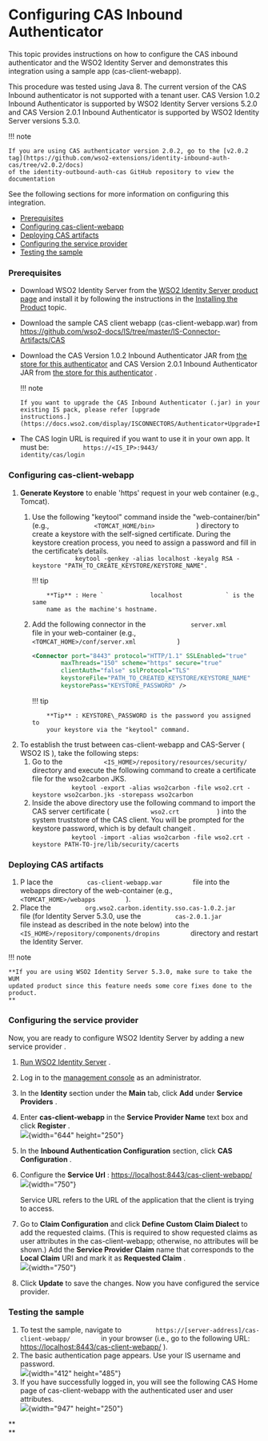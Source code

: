 # Configuring CAS Inbound Authenticator

This topic provides instructions on how to configure the CAS inbound
authenticator and the WSO2 Identity Server and demonstrates this
integration using a sample app (cas-client-webapp).

This procedure was tested using Java 8. The current version of the CAS
Inbound authenticator is not supported with a tenant user. CAS Version
1.0.2 Inbound Authenticator is supported by WSO2 Identity Server
versions 5.2.0 and CAS Version 2.0.1 Inbound Authenticator is supported
by WSO2 Identity Server versions 5.3.0.

!!! note
    
    If you are using CAS authenticator version 2.0.2, go to the [v2.0.2
    tag](https://github.com/wso2-extensions/identity-inbound-auth-cas/tree/v2.0.2/docs)
    of the identity-outbound-auth-cas GitHub repository to view the
    documentation
    

  

See the following sections for more information on configuring this
integration.

-   [Prerequisites](#ConfiguringCASInboundAuthenticator-Prerequisites)
-   [Configuring
    cas-client-webapp](#ConfiguringCASInboundAuthenticator-Configuringcas-client-webapp)
-   [Deploying CAS
    artifacts](#ConfiguringCASInboundAuthenticator-DeployingCASartifacts)
-   [Configuring the service
    provider](#ConfiguringCASInboundAuthenticator-Configuringtheserviceprovider)
-   [Testing the
    sample](#ConfiguringCASInboundAuthenticator-TestingthesampleTestingthesample)

### **Prerequisites**

-   Download WSO2 Identity Server from the [WSO2 Identity Server product
    page](http://wso2.com/products/identity-server) and install it by
    following the instructions in the [Installing the
    Product](https://docs.wso2.com/display/IS520/Installing+the+Product)
    topic.

-   Download the sample CAS client webapp (cas-client-webapp.war) from
    <https://github.com/wso2-docs/IS/tree/master/IS-Connector-Artifacts/CAS>

-   Download the CAS Version 1.0.2 Inbound Authenticator JAR from [the
    store for this
    authenticator](https://store.wso2.com/store/assets/isconnector/details/593aac68-3139-425c-b9ca-f66a65a0917a)
    and CAS Version 2.0.1 Inbound Authenticator JAR from [the store for
    this
    authenticator](https://store.wso2.com/store/assets/isconnector/details/593aac68-3139-425c-b9ca-f66a65a0917a)
    .

    !!! note
    
        If you want to upgrade the CAS Inbound Authenticator (.jar) in your
        existing IS pack, please refer [upgrade
        instructions.](https://docs.wso2.com/display/ISCONNECTORS/Authenticator+Upgrade+Instructions)
    

-   The CAS login URL is required if you want to use it in your own app.
    It must be: `          https://<IS_IP>:9443/         `
    `          identity/cas/login         `

### **Configuring cas-client-webapp**

1.  **Generate Keystore** to enable 'https' request in your web
    container (e.g., Tomcat).
    1.  Use the following "keytool" command inside the
        "web-container/bin" (e.g.,
        `             <TOMCAT_HOME/bin>            ` ) directory to
        create a keystore with the self-signed certificate. During the
        keystore creation process, you need to assign a password and
        fill in the certificate’s details.  
        `             keytool -genkey -alias localhost -keyalg RSA -keystore "PATH_TO_CREATE_KEYSTORE/KEYSTORE_NAME".            `

        !!! tip
        
                **Tip** : Here `             localhost            ` is the same
                name as the machine's hostname.
        

    2.  Add the following connector in the
        `             server.xml            ` file in your web-container
        (e.g., `             <TOMCAT_HOME>/conf/server.xml            `
        )

        ``` xml
        <Connector port="8443" protocol="HTTP/1.1" SSLEnabled="true"
                maxThreads="150" scheme="https" secure="true"
                clientAuth="false" sslProtocol="TLS"
                keystoreFile="PATH_TO_CREATED_KEYSTORE/KEYSTORE_NAME"
                keystorePass="KEYSTORE_PASSWORD" />
        ```

        !!! tip
        
                **Tip** : KEYSTORE\_PASSWORD is the password you assigned to
                your keystore via the "keytool" command.
        

2.  To establish the trust between cas-client-webapp and CAS-Server (
    WSO2 IS ), take the following steps:
    1.  Go to the
        `            <IS_HOME>/repository/resources/security/           `
        directory and execute the following command to create a
        certificate file for the wso2carbon JKS.  
        `            keytool -export -alias wso2carbon -file wso2.crt -keystore wso2carbon.jks -storepass wso2carbon           `
    2.  Inside the above directory use the following command to import
        the CAS server certificate ( `            wso2.crt           ` )
        into the system truststore of the CAS client. You will be
        prompted for the keystore password, which is by default changeit
        .  
        `            keytool -import -alias wso2carbon -file wso2.crt -keystore PATH-TO-jre/lib/security/cacerts           `

### **Deploying CAS artifacts**

1.  P lace the `          cas-client-webapp.war         ` file into the
    webapps directory of the web-container (e.g.,
    `          <TOMCAT_HOME>/webapps         ` ).
2.  Place the
    `          org.wso2.carbon.identity.sso.cas-1.0.2.jar         ` file
    (for Identity Server 5.3.0, use the
    `          cas-2.0.1.jar         ` file instead as described in the
    note below) into the
    `          <IS_HOME>/repository/components/dropins         `
    directory and restart the Identity Server.

!!! note
    
    **If you are using WSO2 Identity Server 5.3.0, make sure to take the WUM
    updated product since this feature needs some core fixes done to the
    product.  
    **
    

  

### Configuring the service provider

Now, you are ready to configure WSO2 Identity Server by adding a new
service provider .

1.  [Run WSO2 Identity
    Server](https://docs.wso2.com/display/IS530/Running+the+Product) .
2.  Log in to the [management
    console](https://docs.wso2.com/display/IS530/Getting+Started+with+the+Management+Console)
    as an administrator.
3.  In the **Identity** section under the **Main** tab, click **Add**
    under **Service Providers** .

4.  Enter **cas-client-webapp** in the **Service Provider Name** text
    box and click **Register** .  
    ![](attachments/57005726/57008598.png){width="644" height="250"}

5.  In the **Inbound Authentication Configuration** section, click **CAS
    Configuration** .

6.  Configure the **Service Url** :
    [https://localhost:8443/cas-client-webapp/](https://localhost:8080/cas-sample-java-webapp/)  
    ![](attachments/57005726/68710333.png){width="750"}

    Service URL refers to the URL of the application that the client is
    trying to access.

      

7.  Go to **Claim Configuration** and click **Define Custom Claim
    Dialect** to add the requested claims. (This is required to show
    requested claims as user attributes in the cas-client-webapp;
    otherwise, no attributes will be shown.) Add the **Service Provider
    Claim** name that corresponds to the **Local Claim** URI and mark it
    as **Requested Claim** .  
    ![](attachments/57005726/72418344.png){width="750"}

8.  Click **Update** to save the changes. Now you have configured the
    service provider.  

### Testing the sample

1.  To test the sample, navigate to
    `          https://[server-address]/cas-client-webapp/         ` in
    your browser (i.e., go to the following URL:
    <https://localhost:8443/cas-client-webapp/> ).
2.  The basic authentication page appears. Use your IS username and
    password.  
    ![](attachments/57005726/57737891.png){width="412" height="485"}  
3.  If you have successfully logged in, you will see the following CAS
    Home page of cas-client-webapp with the authenticated user and user
    attributes.  
    ![](attachments/57005726/57739209.png){width="947" height="250"}  
      

**  
**
